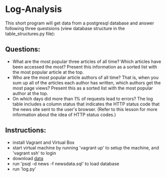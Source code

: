# Log-Analysis
This short program will get data from a postgresql database and answer following three questsions 
(view database structure in the table_structures.py file): 


## Questions:
* What are the most popular three articles of all time? Which articles have been accessed the most? Present this information as a sorted list with the most popular article at the top.
* Who are the most popular article authors of all time? That is, when you sum up all of the articles each author has written, which authors get the most page views? Present this as a sorted list with the most popular author at the top.
* On which days did more than 1% of requests lead to errors? The log table includes a column status that indicates the HTTP status code that the news site sent to the user's browser. (Refer to this lesson for more information about the idea of HTTP status codes.)

## Instructions:
* install Vagrant and Virtual Box
* start virtual machine by running 'vagrant up' to setup the machine, and 'vagrant ssh' to login
* download <a href="https://d17h27t6h515a5.cloudfront.net/topher/2016/August/57b5f748_newsdata/newsdata.zip">data</a>
* run 'psql -d news -f newsdata.sql' to load database
* run 'log.py'
